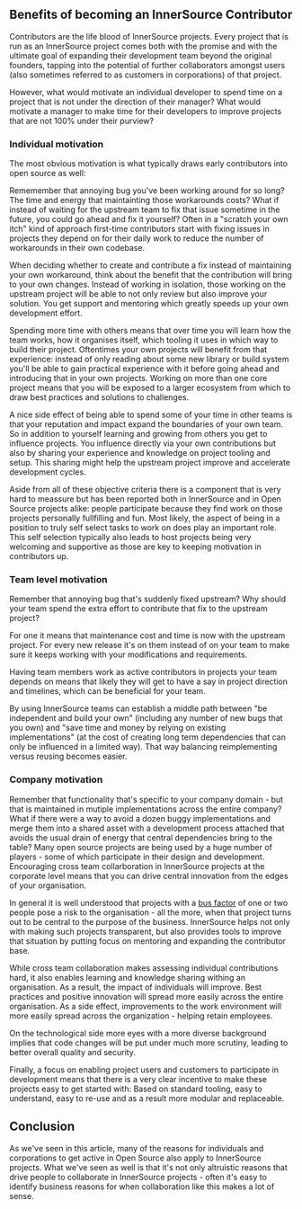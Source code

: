 
## Benefits of becoming an InnerSource Contributor

Contributors are the life blood of InnerSource projects.  Every project that is
run as an InnerSource project comes both with the promise and with the ultimate
goal of expanding their development team beyond the original founders, tapping
into the potential of further collaborators amongst users (also sometimes
referred to as customers in corporations) of that project.

However, what would motivate an individual developer to spend time on a project
that is not under the direction of their manager? What would motivate a manager
to make time for their developers to improve projects that are not 100% under
their purview?

### Individual motivation

The most obvious motivation is what typically draws early contributors into open
source as well:

Rememember that annoying bug you've been working around for so long? The time
and energy that maintainting those workarounds costs? What if instead of waiting for
the upstream team to fix that issue sometime in the future, you could go ahead
and fix it yourself? Often in a "scratch your own itch" kind of approach first-time
contributors start with fixing issues in projects they depend on for their
daily work to reduce the number of workarounds in their own codebase.

When deciding whether to create and contribute a fix instead of maintaining your
own workaround, think about the benefit that the contribution will bring to
your own changes.  Instead of working in isolation, those working on the upstream
project will be able to not only review but also improve your solution. You get
support and mentoring which greatly speeds up your own development effort.

Spending more time with others means that over time you will learn how the team
works, how it organises itself, which tooling it uses in which way to build
their project. Oftentimes your own projects will benefit from that experience:
instead of only reading about some new library or build system you'll be able to
gain practical experience with it before going ahead and introducing that in
your own projects. Working on more than one core project means that you will be
exposed to a larger ecosystem from which to draw best practices and solutions to
challenges.

A nice side effect of being able to spend some of your time in other teams is
that your reputation and impact expand the boundaries of your own team. So in
addition to yourself learning and growing from others you get to influence
projects.  You influence directly via your own contributions but also by
sharing your experience and knowledge on project tooling and setup.  This sharing might
help the upstream project improve and accelerate development cycles.

Aside from all of these objective criteria there is a component that is very
hard to meassure but has been reported both in InnerSource and in Open Source
projects alike: people participate because they find work on those projects
personally fullfilling and fun. Most likely, the aspect of being in a position
to truly self select tasks to work on does play an important role.
This self selection typically also leads to host projects being very welcoming
and supportive as those are key to keeping motivation in contributors up.


### Team level motivation

Remember that annoying bug that's suddenly fixed upstream? Why should your
team spend the extra effort to contribute that fix to the upstream project?

For one it means that maintenance cost and time is now with the upstream
project.  For every new release it's on them instead of on your team to make sure it
keeps working with your modifications and requirements.

Having team members work as active contributors in projects your team depends on
means that likely they will get to have a say in project direction and timelines,
which can be beneficial for your team.

By using InnerSource teams can establish a middle path between "be independent
and build your own" (including any number of new bugs that you own) and "save
time and money by relying on existing implementations" (at the cost of creating
long term dependencies that can only be influenced in a limited way). That way
balancing reimplementing versus reusing becomes easier.

### Company motivation

Remember that functionality that's specific to your company domain - but that
is maintained in mutiple implementations across the entire company? What if
there were a way to avoid a dozen buggy implementations and merge them into a
shared asset with a development process attached that avoids the usual
drain of energy that central dependencies bring to the table? Many open source
projects are being used by a huge number of players - some of which participate
in their design and development. Encouraging cross team collarboration in InnerSource
projects at the corporate level means that you can drive central
innovation from the edges of your organisation.

In general it is well understood that projects with a [bus
factor](https://en.wikipedia.org/wiki/Bus_factor) of one or two people pose a
risk to the organisation - all the more, when that project turns out to be
central to the purpose of the business. InnerSource helps not only with making such
projects transparent, but also provides tools to improve that situation by
putting focus on mentoring and expanding the contributor base.

While cross team collaboration makes assessing individual contributions hard,
it also enables learning and knowledge sharing withing an organisation. As a
result, the impact of individuals will improve. Best practices and positive
innovation will spread more easily across the entire organisation. As a side
effect, improvements to the work environment will more easily spread across the
organization - helping retain employees.

On the technological side more eyes with a more diverse background implies that
code changes will be put under much more scrutiny, leading to better overall
quality and security.

Finally, a focus on enabling project users and customers to participate in
development means that there is a very clear incentive to make these projects
easy to get started with: Based on standard tooling, easy to understand, easy to
re-use and as a result more modular and replaceable.

## Conclusion

As we've seen in this article, many of the reasons for individuals and
corporations to get active in Open Source also apply to InnerSource projects.
What we've seen as well is that it's not only altruistic reasons that drive
people to collaborate in InnerSource projects - often it's easy to identify
business reasons for when collaboration like this makes a lot of sense.



